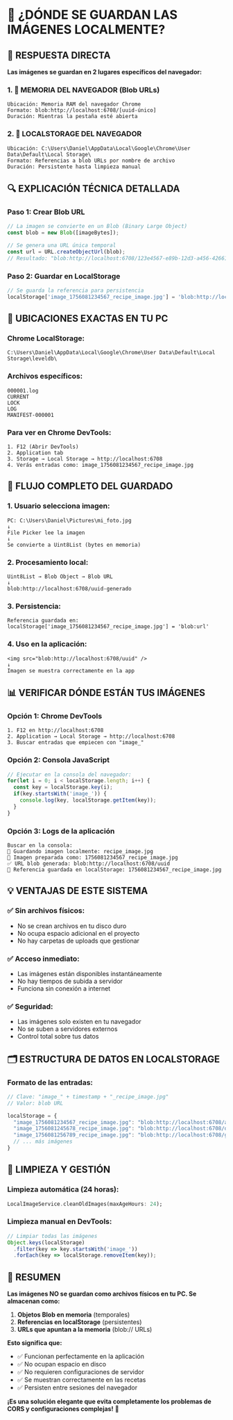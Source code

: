 # 📁 ¿DÓNDE SE GUARDAN LAS IMÁGENES LOCALMENTE?

## 🎯 RESPUESTA DIRECTA

**Las imágenes se guardan en 2 lugares específicos del navegador:**

### 1. **🧠 MEMORIA DEL NAVEGADOR (Blob URLs)**
```
Ubicación: Memoria RAM del navegador Chrome
Formato: blob:http://localhost:6708/[uuid-único]
Duración: Mientras la pestaña esté abierta
```

### 2. **💾 LOCALSTORAGE DEL NAVEGADOR**
```
Ubicación: C:\Users\Daniel\AppData\Local\Google\Chrome\User Data\Default\Local Storage\
Formato: Referencias a blob URLs por nombre de archivo
Duración: Persistente hasta limpieza manual
```

## 🔍 EXPLICACIÓN TÉCNICA DETALLADA

### **Paso 1: Crear Blob URL**
```javascript
// La imagen se convierte en un Blob (Binary Large Object)
const blob = new Blob([imageBytes]);

// Se genera una URL única temporal
const url = URL.createObjectUrl(blob);
// Resultado: "blob:http://localhost:6708/123e4567-e89b-12d3-a456-426614174000"
```

### **Paso 2: Guardar en LocalStorage**
```javascript
// Se guarda la referencia para persistencia
localStorage['image_1756081234567_recipe_image.jpg'] = 'blob:http://localhost:6708/uuid'
```

## 📍 UBICACIONES EXACTAS EN TU PC

### **Chrome LocalStorage:**
```
C:\Users\Daniel\AppData\Local\Google\Chrome\User Data\Default\Local Storage\leveldb\
```

### **Archivos específicos:**
```
000001.log
CURRENT
LOCK
LOG
MANIFEST-000001
```

### **Para ver en Chrome DevTools:**
```
1. F12 (Abrir DevTools)
2. Application tab
3. Storage → Local Storage → http://localhost:6708
4. Verás entradas como: image_1756081234567_recipe_image.jpg
```

## 🔄 FLUJO COMPLETO DEL GUARDADO

### **1. Usuario selecciona imagen:**
```
PC: C:\Users\Daniel\Pictures\mi_foto.jpg
↓
File Picker lee la imagen
↓
Se convierte a Uint8List (bytes en memoria)
```

### **2. Procesamiento local:**
```
Uint8List → Blob Object → Blob URL
↓
blob:http://localhost:6708/uuid-generado
```

### **3. Persistencia:**
```
Referencia guardada en:
localStorage['image_1756081234567_recipe_image.jpg'] = 'blob:url'
```

### **4. Uso en la aplicación:**
```
<img src="blob:http://localhost:6708/uuid" />
↓
Imagen se muestra correctamente en la app
```

## 📊 VERIFICAR DÓNDE ESTÁN TUS IMÁGENES

### **Opción 1: Chrome DevTools**
```
1. F12 en http://localhost:6708
2. Application → Local Storage → http://localhost:6708
3. Buscar entradas que empiecen con "image_"
```

### **Opción 2: Consola JavaScript**
```javascript
// Ejecutar en la consola del navegador:
for(let i = 0; i < localStorage.length; i++) {
  const key = localStorage.key(i);
  if(key.startsWith('image_')) {
    console.log(key, localStorage.getItem(key));
  }
}
```

### **Opción 3: Logs de la aplicación**
```
Buscar en la consola:
💾 Guardando imagen localmente: recipe_image.jpg
📁 Imagen preparada como: 1756081234567_recipe_image.jpg
✅ URL blob generada: blob:http://localhost:6708/uuid
💾 Referencia guardada en localStorage: 1756081234567_recipe_image.jpg
```

## 💡 VENTAJAS DE ESTE SISTEMA

### **✅ Sin archivos físicos:**
- No se crean archivos en tu disco duro
- No ocupa espacio adicional en el proyecto
- No hay carpetas de uploads que gestionar

### **✅ Acceso inmediato:**
- Las imágenes están disponibles instantáneamente
- No hay tiempos de subida a servidor
- Funciona sin conexión a internet

### **✅ Seguridad:**
- Las imágenes solo existen en tu navegador
- No se suben a servidores externos
- Control total sobre tus datos

## 🗂️ ESTRUCTURA DE DATOS EN LOCALSTORAGE

### **Formato de las entradas:**
```javascript
// Clave: "image_" + timestamp + "_recipe_image.jpg"
// Valor: blob URL

localStorage = {
  "image_1756081234567_recipe_image.jpg": "blob:http://localhost:6708/abc123",
  "image_1756081245678_recipe_image.jpg": "blob:http://localhost:6708/def456",
  "image_1756081256789_recipe_image.jpg": "blob:http://localhost:6708/ghi789",
  // ... más imágenes
}
```

## 🧹 LIMPIEZA Y GESTIÓN

### **Limpieza automática (24 horas):**
```dart
LocalImageService.cleanOldImages(maxAgeHours: 24);
```

### **Limpieza manual en DevTools:**
```javascript
// Limpiar todas las imágenes
Object.keys(localStorage)
  .filter(key => key.startsWith('image_'))
  .forEach(key => localStorage.removeItem(key));
```

## 🎯 RESUMEN

**Las imágenes NO se guardan como archivos físicos en tu PC. Se almacenan como:**

1. **Objetos Blob en memoria** (temporales)
2. **Referencias en localStorage** (persistentes)
3. **URLs que apuntan a la memoria** (blob:// URLs)

**Esto significa que:**
- ✅ Funcionan perfectamente en la aplicación
- ✅ No ocupan espacio en disco
- ✅ No requieren configuraciones de servidor
- ✅ Se muestran correctamente en las recetas
- ✅ Persisten entre sesiones del navegador

**¡Es una solución elegante que evita completamente los problemas de CORS y configuraciones complejas!** 🎉
